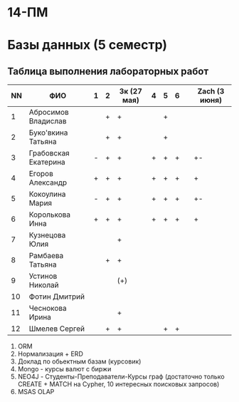 # 14-ПМ
# Базы данных (5 семестр)
## Таблица выполнения лабораторных работ

| NN  | ФИО                  | 1   | 2   | 3к (27 мая) | 4   | 5   | 6   |     | Zach (3 июня) |
| --- | -------------------- | --- | --- | ----------- | --- | --- | --- | --- | ---- |
| 1   | Абросимов Владислав  |     | +   | +           |     | +   |     |     |      |
| 2   | Буко'вкина Татьяна   |     | +   | +           |     | +   |     |     |      |
| 3   | Грабовская Екатерина | -   | +   | +           | +   | +   | +   |     | +-   |
| 4   | Егоров Александр     | +   | +   | +           | +   | +   | +   |     | +    |
| 5   | Кокоулина Мария      | -   | +   | +           | +   | +   | +   |     | +-   |
| 6   | Королькова Инна      | +   | +   | +           | +   | +   | +   |     | +    |
| 7   | Кузнецова Юлия       |     |     | +           |     |     |     |     |      |
| 8   | Рамбаева Татьяна     |     | +   | +           |     |     |     |     |      |
| 9   | Устинов Николай      |     |     | (+)         |     |     |     |     |      |
| 10  | Фотин Дмитрий        |     |     |             |     |     |     |     |      |
| 11  | Чеснокова Ирина      |     |     | +           |     |     |     |     |      |
| 12  | Шмелев Сергей        |     | +   | +           |     | +   | +   |     |      |

1. ORM
2. Нормализация + ERD
3. Доклад по обьектным базам (курсовик)
4. Mongo - курсы валют с биржи
5. NEO4J - Студенты-Преподаватели-Курсы граф (достаточно только CREATE + MATCH на Cypher, 10 интересных поисковых запросов)
6. MSAS OLAP

